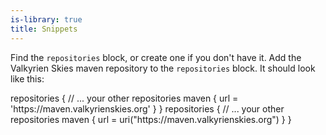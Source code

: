 ```yaml
---
is-library: true
title: Snippets
---
```


<snippet id="gradle_add_repository">

Find the `repositories` block, or create one if you don't have it. Add the Valkyrien Skies maven
repository to the `repositories` block. It should look like this:

<tabs group="ktg">
<tab title="Groovy" group-key="groovy">
<code-block lang="Groovy">
repositories {
    // ... your other repositories
    maven {
        url = 'https://maven.valkyrienskies.org'
    }
}
</code-block>
</tab>
<tab title="Kotlin" group-key="kotlin">
<code-block lang="Kotlin">
repositories {
    // ... your other repositories
    maven {
        url = uri("https://maven.valkyrienskies.org")
    }
}
</code-block>
</tab>
</tabs>

</snippet>

<snippet id="var_version">


</snippet>